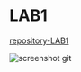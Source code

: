 # LAB1
[repository-LAB1](https://github.com/ellendeveth/2imd-webtechadvanced-lab1)

![screenshot git](https://github.com/[ellendeveth]/[2imd-dev-portfolio]/lab1-git/screenshot.png)
